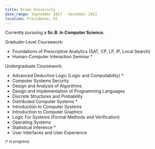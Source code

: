 ```yaml
---
title: Brown University
date_range: September 2017 - December 2021
location: Providence, RI
---
```


Currently pursuing a **Sc.B. in Computer Science.**

<span class="text-underline">Graduate-Level Coursework:</span>

* Foundations of Prescriptive Analytics (SAT, CP, LP, IP, Local Search)
* Human-Computer Interaction Seminar *

<span class="text-underline">Undergraduate Coursework:</span>

* Advanced Deductive Logic (Logic and Computability) *
* Computer Systems Security
* Design and Analysis of Algorithms
* Design and Implementation of Programming Languages
* Discrete Structures and Probability
* Distributed Computer Systems *
* Introduction to Computer Systems
* Introduction to Computer Graphics
* Logic For Systems (Formal Methods and Verification)
* Operating Systems
* Statistical Inference *
* User Interfaces and User Experience

<sup>(* in progress)</sup>
